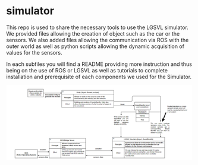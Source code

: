 # simulator
This repo is used to share the necessary tools to use the LGSVL simulator. We provided files allowing the creation of object such as the car or the sensors. We also added files allowing the communication via ROS with the outer world as well as python scripts allowing the dynamic acquisition of values for the sensors.

In each subfiles you will find a README providing more instruction and thus being on the use of ROS or LGSVL as well as tutorials to complete installation and prerequisite of each components we used for the Simulator.

<img src="images/simu_schema.PNG" alt="praph" width="500">

